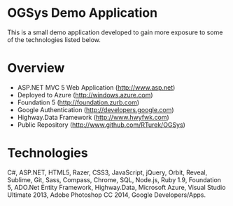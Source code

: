 OGSys Demo Application
=====
This is a small demo application developed to gain more exposure to some of the technologies listed below.

Overview
=====
* ASP.NET MVC 5 Web Application (http://www.asp.net)
* Deployed to Azure (http://windows.azure.com)
* Foundation 5 (http://foundation.zurb.com)
* Google Authentication (http://developers.google.com)
* Highway.Data Framework (http://www.hwyfwk.com)
* Public Repository (http://www.github.com/RTurek/OGSys)

Technologies
=====
C#, ASP.NET, HTML5, Razer, CSS3, JavaScript, jQuery, Orbit, Reveal, Sublime, Git, Sass, Compass, Chrome, SQL, Node.js, Ruby 1.9, Foundation 5, ADO.Net Entity Framework, Highway.Data, Microsoft Azure, Visual Studio Ultimate 2013, Adobe Photoshop CC 2014, Google Developers/Apps.
